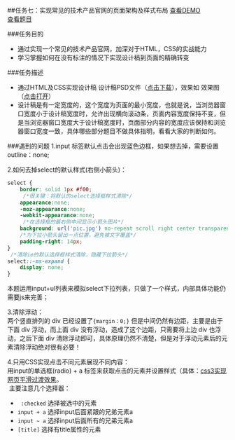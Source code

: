 ##任务七：实现常见的技术产品官网的页面架构及样式布局
[查看DEMO](https://rawgit.com/cjlalala/2016-IFE/master/phase01/task07/task07.html)<br>
[查看题目](http://ife.baidu.com/2016/task/detail?taskId=7)

###任务目的
* 通过实现一个常见的技术产品官网，加深对于HTML，CSS的实战能力
* 学习掌握如何在没有标注的情况下实现设计稿到页面的精确转变

###任务描述
* 通过HTML及CSS实现设计稿 设计稿PSD文件（[点击下载](http://7xrp04.com1.z0.glb.clouddn.com/task_1_7_1.psd)），效果如 效果图（[点击打开](http://7xrp04.com1.z0.glb.clouddn.com/task_1_7_2.jpg)）
* 设计稿是有一定宽度的，这个宽度为页面的最小宽度，也就是说，当浏览器窗口宽度小于设计稿宽度时，允许出现横向滚动条，页面内容宽度保持不变，但是当浏览器窗口宽度大于设计稿宽度时，页面部分内容的宽度应该保持和浏览器窗口宽度一致，具体哪些部分题目不做具体指明，看看大家的判断如何。

###遇到的问题
  1.input 标签默认点击会出现蓝色边框，如果想去掉，需要设置outline：none;<br>
  
  2.如何去掉select的默认样式(右侧小箭头)：
  ```css
  select {
      border: solid 1px #f00;
      /*很关键：将默认的select选择框样式清除*/
      appearance:none;
      -moz-appearance:none;
      -webkit-appearance:none;
      /*在选择框的最右侧中间显示小箭头图片*/
      background: url('pic.jpg') no-repeat scroll right center transparent;
      /*为下拉小箭头留出一点位置，避免被文字覆盖*/
      padding-right: 14px; 
  }
   /*清除ie的默认选择框样式清除，隐藏下拉箭头*/
  select::-ms-expand { 
      display: none;
  }
  ```
  本题运用input+ul列表来模拟select下拉列表，只做了一个样式，内部具体功能仍需要js来完善；<br>
  
  3.清除浮动：<br>
    两个竖直排列的 div 已经设置了```{margin：0;}``` 但是中间仍然有边距，主要是由于下面 div 浮动，而上面 div 没有浮动，造成了这个边距，只需要将上边 div 也浮动，之后下面 div 清除浮动即可，具体原理仍然不清楚，但是对于浮动元素后的元素清除浮动绝对很有必要！<br>
  
  4.只用CSS实现点击不同元素展现不同内容：<br>
    用input的单选框(radio) + a 标签来获取点击的元素并设置样式（具体：[css3实现网页平滑过渡效果](http://www.imooc.com/learn/252)。<br>
  主要注意几个选择器：<br>
  * ``` :checked``` 选择被选中的元素 
  * ``` input + a ```  选择input后面紧跟的兄弟元素a
  * ``` input ~ a ```  选择input后面所有的兄弟元素a
  * ``` [title] ```  选择有title属性的元素
